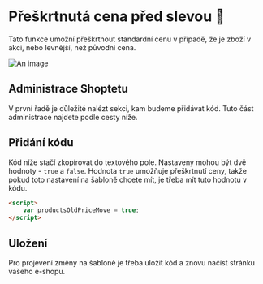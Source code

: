 # Přeškrtnutá cena před slevou 🎉

Tato funkce umožní přeškrtnout standardní cenu v případě, že je zboží v akci, nebo levnější, než původní cena. 

![An image](https://ik.imagekit.io/alexborecky/shoptetak/Docs/Opal/Screenshot_2021-03-16_at_16.05.21_FoMRemsdmkylW.png)

## Administrace Shoptetu
V první řadě je důležité nalézt sekci, kam budeme přidávat kód. Tuto část administrace najdete podle cesty níže.

<Box-TextBox 
    :msg="msg"
/>

## Přidání kódu

Kód níže stačí zkopírovat do textového pole. Nastaveny mohou být dvě hodnoty - `true` a `false`. Hodnota `true` umožňuje přeškrtnutí ceny, takže pokud toto nastavení na šabloně chcete mít, je třeba mít tuto hodnotu v kódu.

```html
<script>
    var productsOldPriceMove = true;
</script>
```

## Uložení

Pro projevení změny na šabloně je třeba uložit kód a znovu načíst stránku vašeho e-shopu.


<script>
export default {
    data () {
        return {
            msg: 'Administrace > VZHLED A OBSAH > Editor > HTML kód > Záhlaví'
        }
    }
}
</script>